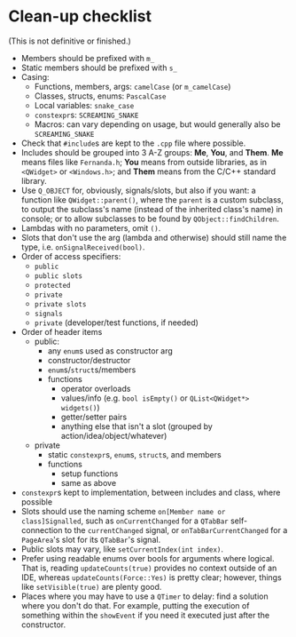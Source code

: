 # Clean-up checklist

(This is not definitive or finished.)

- Members should be prefixed with `m_`
- Static members should be prefixed with `s_`
- Casing:
	- Functions, members, args: `camelCase` (or `m_camelCase`)
	- Classes, structs, enums: `PascalCase`
	- Local variables: `snake_case`
	- `constexpr`s: `SCREAMING_SNAKE`
	- Macros: can vary depending on usage, but would generally also be `SCREAMING_SNAKE`
- Check that `#include`s are kept to the `.cpp` file where possible.
- Includes should be grouped into 3 A-Z groups: **Me**, **You**, and **Them**. **Me** means files like `Fernanda.h`; **You** means from outside libraries, as in `<QWidget>` or `<Windows.h>`; and **Them** means from the C/C++ standard library.
- Use `Q_OBJECT` for, obviously, signals/slots, but also if you want: a function like `QWidget::parent()`, where the `parent` is a custom subclass, to output the subclass's name (instead of the inherited class's name) in console; or to allow subclasses to be found by `QObject::findChildren`.
- Lambdas with no parameters, omit `()`.
- Slots that don't use the arg (lambda and otherwise) should still name the type, i.e. `onSignalReceived(bool)`.
- Order of access specifiers:
	- `public`
	- `public slots`
	- `protected`
	- `private`
	- `private slots`
	- `signals`
	- `private` (developer/test functions, if needed)
- Order of header items
	- public:
		- any `enum`s used as constructor arg
		- constructor/destructor
		- `enum`s/`struct`s/members
		- functions
			- operator overloads
			- values/info (e.g. `bool isEmpty()` or `QList<QWidget*> widgets()`)
			- getter/setter pairs
			- anything else that isn't a slot (grouped by action/idea/object/whatever)
	- private
		- static `constexpr`s, `enum`s, `struct`s, and members
		- functions
			- setup functions
			- same as above
- `constexpr`s kept to implementation, between includes and class, where possible
- Slots should use the naming scheme `on[Member name or class]Signalled`, such as `onCurrentChanged` for a `QTabBar` self-connection to the `currentChanged` signal, or `onTabBarCurrentChanged` for a `PageArea`'s slot for its `QTabBar`'s signal.
- Public slots may vary, like `setCurrentIndex(int index)`.
- Prefer using readable enums over bools for arguments where logical. That is, reading `updateCounts(true)` provides no context outside of an IDE, whereas `updateCounts(Force::Yes)` is pretty clear; however, things like `setVisible(true)` are plenty good.
- Places where you may have to use a `QTimer` to delay: find a solution where you don't do that. For example, putting the execution of something within the `showEvent` if you need it executed just after the constructor.
